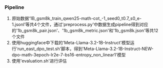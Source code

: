 ### Pipeline
1. 原始数据‘1B_gsm8k_train_qwen25-math-cot_-1_seed0_t0.7_s0_e-1.jsonl’等共4个文件，通过'preprocess.py'中数据生成pipeline得到对应的'1b_gsm8k_pair.json'、'1b_gsm8k_metric.json'和'1b_gsm8k.json'等共12个文件
2. 使用huggingface中下载的'Meta-Llama-3.2-1B-Instruct'模型运行'run_east_dpo_test.sh'脚本，得到'Meta-Llama-3.2-1B-Instruct-NEW-dpo-math-3epoch-lr2e-7-bs16-entropy_non_linear1'模型
3. 使用'evaluation.sh'进行评估
